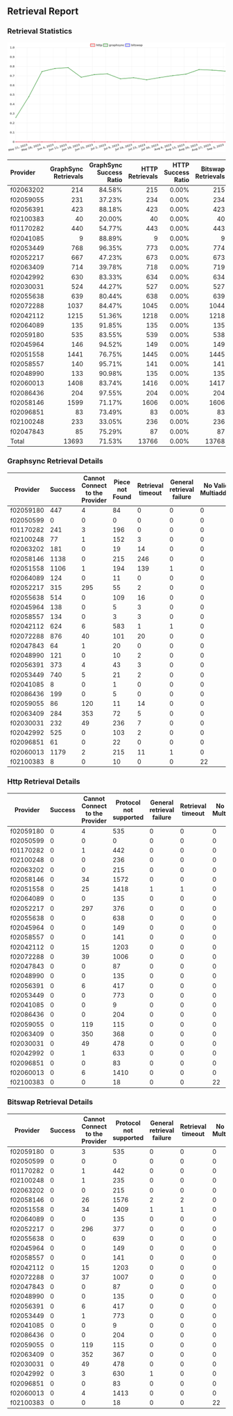 ## Retrieval Report
### Retrieval Statistics
<img src="https://raw.githubusercontent.com/data-preservation-programs/filplus-checker-assets/main/filecoin-project/filecoin-plus-large-datasets/issues/1874/1693793606716.png"/>

| Provider  | GraphSync Retrievals | GraphSync Success Ratio | HTTP Retrievals | HTTP Success Ratio | Bitswap Retrievals | Bitswap Success Ratio |
| :-------- | -------------------: | ----------------------: | --------------: | -----------------: | -----------------: | --------------------: |
| f02063202 |                  214 |                  84.58% |             215 |              0.00% |                215 |                 0.00% |
| f02059055 |                  231 |                  37.23% |             234 |              0.00% |                234 |                 0.00% |
| f02056391 |                  423 |                  88.18% |             423 |              0.00% |                423 |                 0.00% |
| f02100383 |                   40 |                  20.00% |              40 |              0.00% |                 40 |                 0.00% |
| f01170282 |                  440 |                  54.77% |             443 |              0.00% |                443 |                 0.00% |
| f02041085 |                    9 |                  88.89% |               9 |              0.00% |                  9 |                 0.00% |
| f02053449 |                  768 |                  96.35% |             773 |              0.00% |                774 |                 0.00% |
| f02052217 |                  667 |                  47.23% |             673 |              0.00% |                673 |                 0.00% |
| f02063409 |                  714 |                  39.78% |             718 |              0.00% |                719 |                 0.00% |
| f02042992 |                  630 |                  83.33% |             634 |              0.00% |                634 |                 0.00% |
| f02030031 |                  524 |                  44.27% |             527 |              0.00% |                527 |                 0.00% |
| f02055638 |                  639 |                  80.44% |             638 |              0.00% |                639 |                 0.00% |
| f02072288 |                 1037 |                  84.47% |            1045 |              0.00% |               1044 |                 0.00% |
| f02042112 |                 1215 |                  51.36% |            1218 |              0.00% |               1218 |                 0.00% |
| f02064089 |                  135 |                  91.85% |             135 |              0.00% |                135 |                 0.00% |
| f02059180 |                  535 |                  83.55% |             539 |              0.00% |                538 |                 0.00% |
| f02045964 |                  146 |                  94.52% |             149 |              0.00% |                149 |                 0.00% |
| f02051558 |                 1441 |                  76.75% |            1445 |              0.00% |               1445 |                 0.00% |
| f02058557 |                  140 |                  95.71% |             141 |              0.00% |                141 |                 0.00% |
| f02048990 |                  133 |                  90.98% |             135 |              0.00% |                135 |                 0.00% |
| f02060013 |                 1408 |                  83.74% |            1416 |              0.00% |               1417 |                 0.00% |
| f02086436 |                  204 |                  97.55% |             204 |              0.00% |                204 |                 0.00% |
| f02058146 |                 1599 |                  71.17% |            1606 |              0.00% |               1606 |                 0.00% |
| f02096851 |                   83 |                  73.49% |              83 |              0.00% |                 83 |                 0.00% |
| f02100248 |                  233 |                  33.05% |             236 |              0.00% |                236 |                 0.00% |
| f02047843 |                   85 |                  75.29% |              87 |              0.00% |                 87 |                 0.00% |
| Total     |                13693 |                  71.53% |           13766 |              0.00% |              13768 |                 0.00% |

### Graphsync Retrieval Details
| Provider  | Success | Cannot Connect to the Provider | Piece not Found | Retrieval timeout | General retrieval failure | No Valid Multiaddrs |
| --------- | ------- | ------------------------------ | --------------- | ----------------- | ------------------------- | ------------------- |
| f02059180 | 447     | 4                              | 84              | 0                 | 0                         | 0                   |
| f02050599 | 0       | 0                              | 0               | 0                 | 0                         | 0                   |
| f01170282 | 241     | 3                              | 196             | 0                 | 0                         | 0                   |
| f02100248 | 77      | 1                              | 152             | 3                 | 0                         | 0                   |
| f02063202 | 181     | 0                              | 19              | 14                | 0                         | 0                   |
| f02058146 | 1138    | 0                              | 215             | 246               | 0                         | 0                   |
| f02051558 | 1106    | 1                              | 194             | 139               | 1                         | 0                   |
| f02064089 | 124     | 0                              | 11              | 0                 | 0                         | 0                   |
| f02052217 | 315     | 295                            | 55              | 2                 | 0                         | 0                   |
| f02055638 | 514     | 0                              | 109             | 16                | 0                         | 0                   |
| f02045964 | 138     | 0                              | 5               | 3                 | 0                         | 0                   |
| f02058557 | 134     | 0                              | 3               | 3                 | 0                         | 0                   |
| f02042112 | 624     | 6                              | 583             | 1                 | 1                         | 0                   |
| f02072288 | 876     | 40                             | 101             | 20                | 0                         | 0                   |
| f02047843 | 64      | 1                              | 20              | 0                 | 0                         | 0                   |
| f02048990 | 121     | 0                              | 10              | 2                 | 0                         | 0                   |
| f02056391 | 373     | 4                              | 43              | 3                 | 0                         | 0                   |
| f02053449 | 740     | 5                              | 21              | 2                 | 0                         | 0                   |
| f02041085 | 8       | 0                              | 1               | 0                 | 0                         | 0                   |
| f02086436 | 199     | 0                              | 5               | 0                 | 0                         | 0                   |
| f02059055 | 86      | 120                            | 11              | 14                | 0                         | 0                   |
| f02063409 | 284     | 353                            | 72              | 5                 | 0                         | 0                   |
| f02030031 | 232     | 49                             | 236             | 7                 | 0                         | 0                   |
| f02042992 | 525     | 0                              | 103             | 2                 | 0                         | 0                   |
| f02096851 | 61      | 0                              | 22              | 0                 | 0                         | 0                   |
| f02060013 | 1179    | 2                              | 215             | 11                | 1                         | 0                   |
| f02100383 | 8       | 0                              | 10              | 0                 | 0                         | 22                  |

### Http Retrieval Details
| Provider  | Success | Cannot Connect to the Provider | Protocol not supported | General retrieval failure | Retrieval timeout | No Valid Multiaddrs |
| --------- | ------- | ------------------------------ | ---------------------- | ------------------------- | ----------------- | ------------------- |
| f02059180 | 0       | 4                              | 535                    | 0                         | 0                 | 0                   |
| f02050599 | 0       | 0                              | 0                      | 0                         | 0                 | 0                   |
| f01170282 | 0       | 1                              | 442                    | 0                         | 0                 | 0                   |
| f02100248 | 0       | 0                              | 236                    | 0                         | 0                 | 0                   |
| f02063202 | 0       | 0                              | 215                    | 0                         | 0                 | 0                   |
| f02058146 | 0       | 34                             | 1572                   | 0                         | 0                 | 0                   |
| f02051558 | 0       | 25                             | 1418                   | 1                         | 1                 | 0                   |
| f02064089 | 0       | 0                              | 135                    | 0                         | 0                 | 0                   |
| f02052217 | 0       | 297                            | 376                    | 0                         | 0                 | 0                   |
| f02055638 | 0       | 0                              | 638                    | 0                         | 0                 | 0                   |
| f02045964 | 0       | 0                              | 149                    | 0                         | 0                 | 0                   |
| f02058557 | 0       | 0                              | 141                    | 0                         | 0                 | 0                   |
| f02042112 | 0       | 15                             | 1203                   | 0                         | 0                 | 0                   |
| f02072288 | 0       | 39                             | 1006                   | 0                         | 0                 | 0                   |
| f02047843 | 0       | 0                              | 87                     | 0                         | 0                 | 0                   |
| f02048990 | 0       | 0                              | 135                    | 0                         | 0                 | 0                   |
| f02056391 | 0       | 6                              | 417                    | 0                         | 0                 | 0                   |
| f02053449 | 0       | 0                              | 773                    | 0                         | 0                 | 0                   |
| f02041085 | 0       | 0                              | 9                      | 0                         | 0                 | 0                   |
| f02086436 | 0       | 0                              | 204                    | 0                         | 0                 | 0                   |
| f02059055 | 0       | 119                            | 115                    | 0                         | 0                 | 0                   |
| f02063409 | 0       | 350                            | 368                    | 0                         | 0                 | 0                   |
| f02030031 | 0       | 49                             | 478                    | 0                         | 0                 | 0                   |
| f02042992 | 0       | 1                              | 633                    | 0                         | 0                 | 0                   |
| f02096851 | 0       | 0                              | 83                     | 0                         | 0                 | 0                   |
| f02060013 | 0       | 6                              | 1410                   | 0                         | 0                 | 0                   |
| f02100383 | 0       | 0                              | 18                     | 0                         | 0                 | 22                  |

### Bitswap Retrieval Details
| Provider  | Success | Cannot Connect to the Provider | Protocol not supported | General retrieval failure | Retrieval timeout | No Valid Multiaddrs |
| --------- | ------- | ------------------------------ | ---------------------- | ------------------------- | ----------------- | ------------------- |
| f02059180 | 0       | 3                              | 535                    | 0                         | 0                 | 0                   |
| f02050599 | 0       | 0                              | 0                      | 0                         | 0                 | 0                   |
| f01170282 | 0       | 1                              | 442                    | 0                         | 0                 | 0                   |
| f02100248 | 0       | 1                              | 235                    | 0                         | 0                 | 0                   |
| f02063202 | 0       | 0                              | 215                    | 0                         | 0                 | 0                   |
| f02058146 | 0       | 26                             | 1576                   | 2                         | 2                 | 0                   |
| f02051558 | 0       | 34                             | 1409                   | 1                         | 1                 | 0                   |
| f02064089 | 0       | 0                              | 135                    | 0                         | 0                 | 0                   |
| f02052217 | 0       | 296                            | 377                    | 0                         | 0                 | 0                   |
| f02055638 | 0       | 0                              | 639                    | 0                         | 0                 | 0                   |
| f02045964 | 0       | 0                              | 149                    | 0                         | 0                 | 0                   |
| f02058557 | 0       | 0                              | 141                    | 0                         | 0                 | 0                   |
| f02042112 | 0       | 15                             | 1203                   | 0                         | 0                 | 0                   |
| f02072288 | 0       | 37                             | 1007                   | 0                         | 0                 | 0                   |
| f02047843 | 0       | 0                              | 87                     | 0                         | 0                 | 0                   |
| f02048990 | 0       | 0                              | 135                    | 0                         | 0                 | 0                   |
| f02056391 | 0       | 6                              | 417                    | 0                         | 0                 | 0                   |
| f02053449 | 0       | 1                              | 773                    | 0                         | 0                 | 0                   |
| f02041085 | 0       | 0                              | 9                      | 0                         | 0                 | 0                   |
| f02086436 | 0       | 0                              | 204                    | 0                         | 0                 | 0                   |
| f02059055 | 0       | 119                            | 115                    | 0                         | 0                 | 0                   |
| f02063409 | 0       | 352                            | 367                    | 0                         | 0                 | 0                   |
| f02030031 | 0       | 49                             | 478                    | 0                         | 0                 | 0                   |
| f02042992 | 0       | 3                              | 630                    | 1                         | 0                 | 0                   |
| f02096851 | 0       | 0                              | 83                     | 0                         | 0                 | 0                   |
| f02060013 | 0       | 4                              | 1413                   | 0                         | 0                 | 0                   |
| f02100383 | 0       | 0                              | 18                     | 0                         | 0                 | 22                  |
